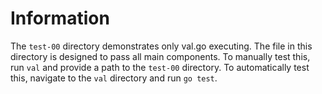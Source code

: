 Information
===========
The `test-00` directory demonstrates only val.go executing. The file in this directory is designed to pass all main components. 
To manually test this, run `val` and provide a path to the `test-00` directory. To automatically
    test this, navigate to the `val` directory and run `go test`.